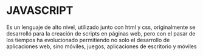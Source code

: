 # JAVASCRIPT

Es un lenguaje de alto nivel, utilizado junto con html y css, originalmente se desarrolló para la creación de scripts en páginas web, pero con el pasar de los tiempos ha evolucionado permitiendo no solo el desarrollo de aplicaciones web, sino móviles, juegos, aplicaciones de escritorio y móviles
